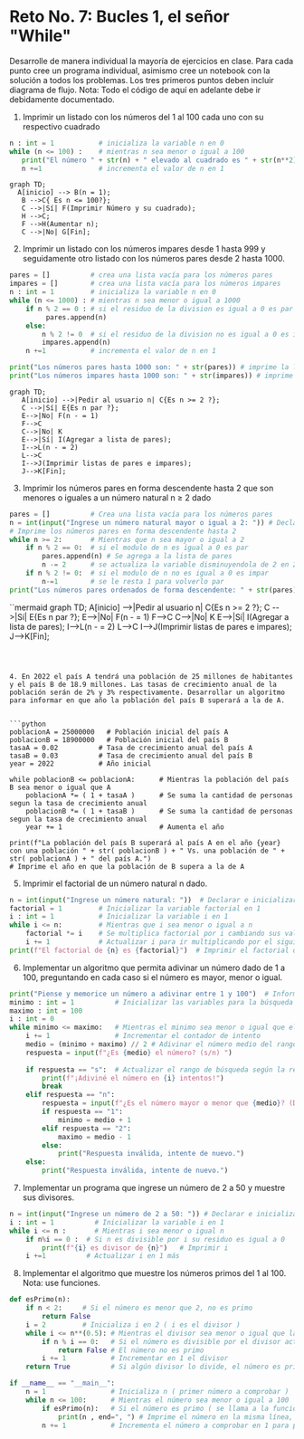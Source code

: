 # Reto No. 7:  Bucles 1, el señor "While"
Desarrolle de manera individual la mayoría de ejercicios en clase. Para cada punto cree un programa individual, asimismo cree un notebook con la solución a todos los problemas. 
Los tres primeros puntos deben incluir diagrama de flujo.
Nota: Todo el código de aquí en adelante debe ir debidamente documentado.

1. Imprimir un listado con los números del 1 al 100 cada uno con su respectivo cuadrado


```python
n : int = 1           # inicializa la variable n en 0
while (n <= 100) :    # mientras n sea menor o igual a 100
   print("El número " + str(n) + " elevado al cuadrado es " + str(n**2) ) # imprime el resultado del cuadrado de n
   n +=1              # incrementa el valor de n en 1

```

```mermaid
graph TD;
  A[inicio] --> B(n = 1);
   B -->C{ Es n <= 100?};
   C -->|Sí| F(Imprimir Número y su cuadrado);
   H -->C;
   F -->H(Aumentar n);
   C -->|No| G[Fin];
```
   
2. Imprimir un listado con los números impares desde 1 hasta 999 y seguidamente otro listado con los números pares desde 2 hasta 1000.


```python
pares = []          # crea una lista vacía para los números pares
impares = []        # crea una lista vacía para los números impares
n : int = 1         # inicializa la variable n en 0
while (n <= 1000) : # mientras n sea menor o igual a 1000
    if n % 2 == 0 : # si el residuo de la division es igual a 0 es par
         pares.append(n)
    else:
        n % 2 != 0  # si el residuo de la division no es igual a 0 es impar
        impares.append(n)
    n +=1           # incrementa el valor de n en 1

print("Los números pares hasta 1000 son: " + str(pares)) # imprime la lista de pares
print("Los números impares hasta 1000 son: " + str(impares)) # imprime la lista de impares
```

```mermaid
graph TD;
   A[inicio] -->|Pedir al usuario n| C{Es n >= 2 ?};
   C -->|Sí| E{Es n par ?};
   E-->|No| F(n - = 1)
   F-->C
   C-->|No| K
   E-->|Sí| I(Agregar a lista de pares);
   I-->L(n - = 2)
   L-->C
   I-->J(Imprimir listas de pares e impares);
   J-->K[Fin];
```   

3. Imprimir los números pares en forma descendente hasta 2 que son menores o iguales a un número natural n ≥ 2 dado


```python
pares = []          # Crea una lista vacía para los números pares
n = int(input("Ingrese un número natural mayor o igual a 2: ")) # Declara e inicializa variable con valor dado por el usuario
# Imprime los números pares en forma descendente hasta 2
while n >= 2:       # Mientras que n sea mayor o igual a 2
    if n % 2 == 0:  # si el modulo de n es igual a 0 es par
        pares.append(n) # Se agrega a la lista de pares
        n -= 2      # se actualiza la variable disminuyendola de 2 en 2
    if n % 2 != 0:  # si el modulo de n no es igual a 0 es impar
        n-=1        # se le resta 1 para volverlo par
print("Los números pares ordenados de forma descendente: " + str(pares)) # Imprime la lista pares en forma descendente hasta 2
```
   
``mermaid
graph TD;
   A[inicio] -->|Pedir al usuario n| C{Es n >= 2 ?};
   C -->|Sí| E{Es n par ?};
   E-->|No| F(n - = 1)
   F-->C
   C-->|No| K
   E-->|Sí| I(Agregar a lista de pares);
   I-->L(n - = 2)
   L-->C
   I-->J(Imprimir listas de pares e impares);
   J-->K[Fin];
``` 



4. En 2022 el país A tendrá una población de 25 millones de habitantes y el país B de 18.9 millones. Las tasas de crecimiento anual de la población serán de 2% y 3% respectivamente. Desarrollar un algoritmo para informar en que año la población del país B superará a la de A.


```python
poblacionA = 25000000   # Población inicial del país A
poblacionB = 18900000   # Población inicial del país B
tasaA = 0.02          # Tasa de crecimiento anual del país A
tasaB = 0.03          # Tasa de crecimiento anual del país B
year = 2022           # Año inicial

while poblacionB <= poblacionA:      # Mientras la población del país B sea menor o igual que A
    poblacionA *= ( 1 + tasaA )      # Se suma la cantidad de personas segun la tasa de crecimiento anual
    poblacionB *= ( 1 + tasaB )      # Se suma la cantidad de personas segun la tasa de crecimiento anual
    year += 1                        # Aumenta el año
    
print(f"La población del país B superará al país A en el año {year} con una población " + str( poblacionB ) + " Vs. una población de " + str( poblacionA ) + " del país A.") 
# Imprime el año en que la población de B supera a la de A
```
   


5. Imprimir el factorial de un número natural n dado.


```python
n = int(input("Ingrese un número natural: "))  # Declarar e inicializar con el valor dado por el usuario
factorial = 1         # Inicializar la variable factorial en 1
i : int = 1           # Inicializar la variable i en 1
while i <= n:         # Mientras que i sea menor o igual a n
    factorial *= i    # Se multiplica factorial por i cambiando sus valores con cada iteración
    i += 1            # Actualizar i para ir multiplicando por el siguiente numero
print(f"El factorial de {n} es {factorial}")  # Imprimir el factorial de n
```
   


6. Implementar un algoritmo que permita adivinar un número dado de 1 a 100, preguntando en cada caso si el número es mayor, menor o igual.


```python
print("Piense y memorice un número a adivinar entre 1 y 100")  # Información
minimo : int = 1          # Inicializar las variables para la búsqueda  
maximo : int = 100
i : int = 0
while minimo <= maximo:   # Mientras el minimo sea menor o igual que el maximo
    i += 1                # Incrementar el contador de intento
    medio = (minimo + maximo) // 2 # Adivinar el número medio del rango actual redondeado hacia abajo
    respuesta = input(f"¿Es {medio} el número? (s/n) ")
    
    if respuesta == "s":  # Actualizar el rango de búsqueda según la respuesta
        print(f"¡Adiviné el número en {i} intentos!")
        break
    elif respuesta == "n":
        respuesta = input(f"¿Es el número mayor o menor que {medio}? (Digite 1=Mayor o 2=Menor) ")
        if respuesta == "1":
            minimo = medio + 1
        elif respuesta == "2":
            maximo = medio - 1
        else:
            print("Respuesta inválida, intente de nuevo.")
    else:
        print("Respuesta inválida, intente de nuevo.")
```
   


7. Implementar un programa que ingrese un número de 2 a 50 y muestre sus divisores.


```python
n = int(input("Ingrese un número de 2 a 50: ")) # Declarar e inicializar con el valor dado por el usuario
i : int = 1          # Inicializar la variable i en 1
while i <= n :       # Mientras i sea menor o igual n
    if n%i == 0 :  # Si n es divisible por i su residuo es igual a 0
        print(f"{i} es divisor de {n}")   # Imprimir i
    i +=1          # Actualizar i en 1 más
```
   


8. Implementar el algoritmo que muestre los números primos del 1 al 100. Nota: use funciones.


```python
def esPrimo(n):
    if n < 2:     # Si el número es menor que 2, no es primo
        return False
    i = 2         # Inicializa i en 2 ( i es el divisor )
    while i <= n**(0.5): # Mientras el divisor sea menor o igual que la raíz cuadrada de n
        if n % i == 0:   # Si el número es divisible por el divisor actual
            return False # El número no es primo
        i += 1           # Incrementar en 1 el divisor
    return True          # Si algún divisor lo divide, el número es primo

if __name__ == "__main__":
    n = 1                # Inicializa n ( primer número a comprobar ) 
    while n <= 100:      # Mientras el número sea menor o igual a 100
        if esPrimo(n):   # Si el número es primo ( se llama a la funcion esPrimo)
            print(n , end=", ") # Imprime el número en la misma línea, separado por una coma
        n += 1           # Incrementa el número a comprobar en 1 para pasar al siguiente
```
   

